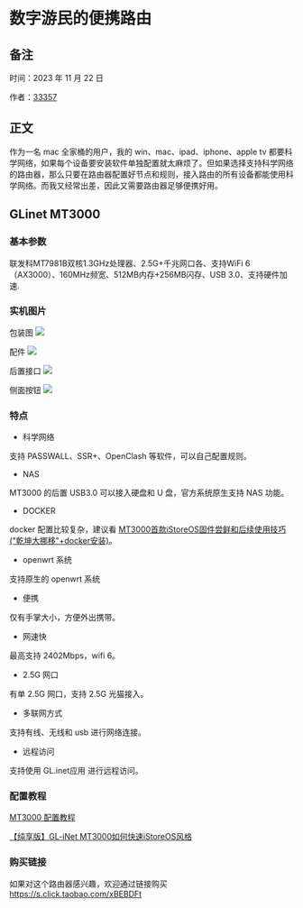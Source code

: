 # 数字游民的便携路由

## 备注

时间：2023 年 11 月 22 日

作者：[33357](https://github.com/33357)

## 正文

作为一名 mac 全家桶的用户，我的 win、mac、ipad、iphone、apple tv 都要科学网络，如果每个设备要安装软件单独配置就太麻烦了。但如果选择支持科学网络的路由器，那么只要在路由器配置好节点和规则，接入路由的所有设备都能使用科学网络。而我又经常出差，因此又需要路由器足够便携好用。

## GLinet MT3000

### 基本参数
联发科MT7981B双核1.3GHz处理器、2.5G+千兆网口各、支持WiFi 6（AX3000）、160MHz频宽、512MB内存+256MB闪存、USB 3.0、支持硬件加速.

### 实机图片
包装图
![](./0.jpg)

配件
![](./1.jpg)

后置接口
![](./2.jpg)

侧面按钮
![](./3.jpg)

### 特点
- 科学网络

支持 PASSWALL、SSR+、OpenClash 等软件，可以自己配置规则。

- NAS

MT3000 的后置 USB3.0 可以接入硬盘和 U 盘，官方系统原生支持 NAS 功能。

- DOCKER

docker 配置比较复杂，建议看 [MT3000首款iStoreOS固件尝鲜和后续使用技巧("乾坤大挪移"+docker安装)](https://www.bilibili.com/video/BV1Sw4m1Y75P/?share_source=copy_web&vd_source=79ea1e91011d12ace138fe77572302d8)。

- openwrt 系统

支持原生的 openwrt 系统

- 便携

仅有手掌大小，方便外出携带。

- 网速快

最高支持 2402Mbps，wifi 6。

- 2.5G 网口

有单 2.5G 网口，支持 2.5G 光猫接入。

- 多联网方式

支持有线、无线和 usb 进行网络连接。

- 远程访问

支持使用 GL.inet应用 进行远程访问。

### 配置教程

[MT3000 配置教程](./tech.md)

[【纯享版】GL-iNet MT3000如何快速iStoreOS风格](https://www.bilibili.com/video/BV1312bYZEjE/?share_source=copy_web&vd_source=79ea1e91011d12ace138fe77572302d8)

### 购买链接

如果对这个路由器感兴趣，欢迎通过链接购买 https://s.click.taobao.com/xBEBDFt
